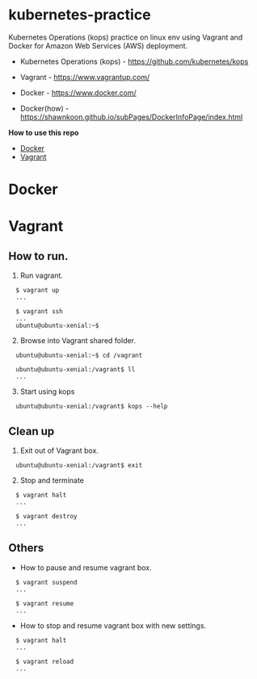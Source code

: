 # kubernetes-practice
Kubernetes Operations (kops) practice on linux env using Vagrant and Docker for Amazon Web Services (AWS) deployment.


- Kubernetes Operations (kops) - https://github.com/kubernetes/kops

- Vagrant - https://www.vagrantup.com/

- Docker - https://www.docker.com/

- Docker(how) - https://shawnkoon.github.io/subPages/DockerInfoPage/index.html


**How to use this repo**
  - [Docker](#docker)
  - [Vagrant](#vagrant)

# Docker


# Vagrant
## How to run.
1. Run vagrant.
```
  $ vagrant up
  ...

  $ vagrant ssh
  ...
  ubuntu@ubuntu-xenial:~$ 
```

2. Browse into Vagrant shared folder.
```
  ubuntu@ubuntu-xenial:~$ cd /vagrant

  ubuntu@ubuntu-xenial:/vagrant$ ll
  ...
```

3. Start using kops
```
  ubuntu@ubuntu-xenial:/vagrant$ kops --help
```


## Clean up
1. Exit out of Vagrant box.
```
  ubuntu@ubuntu-xenial:/vagrant$ exit
```

2. Stop and terminate
```
  $ vagrant halt
  ...

  $ vagrant destroy
  ...
```


## Others

  - How to pause and resume vagrant box.
  ```
    $ vagrant suspend
    ...

    $ vagrant resume
    ...
  ```

  - How to stop and resume vagrant box with new settings.
  ```
    $ vagrant halt
    ...

    $ vagrant reload
    ...
  ```
